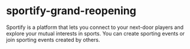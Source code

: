 # sportify-grand-reopening
Sportify is a platform that lets you connect to your next-door players and explore your mutual interests in sports. You can create sporting events or join sporting events created by others. 
